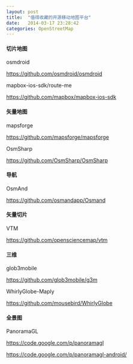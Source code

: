 ```yaml
---
layout: post
title:  "值得收藏的开源移动地图平台"
date:   2014-03-17 23:28:42
categories: OpenStreetMap
---
```


#### 切片地图

osmdroid

<https://github.com/osmdroid/osmdroid>

mapbox-ios-sdk/route-me

<https://github.com/mapbox/mapbox-ios-sdk>

#### 矢量地图

mapsforge

<https://github.com/mapsforge/mapsforge>

OsmSharp

<https://github.com/OsmSharp/OsmSharp>

#### 导航

OsmAnd

<https://github.com/osmandapp/Osmand>

#### 矢量切片

VTM

<https://github.com/opensciencemap/vtm>

#### 三维

glob3mobile

<https://github.com/glob3mobile/g3m>

WhirlyGlobe-Maply

<https://github.com/mousebird/WhirlyGlobe>

#### 全景图

PanoramaGL

<https://code.google.com/p/panoramagl>

<https://code.google.com/p/panoramagl-android/>
